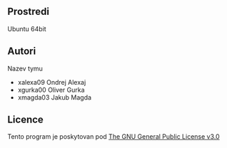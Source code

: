 Prostredi
---------

Ubuntu 64bit

Autori
------

Nazev tymu
- xalexa09 Ondrej Alexaj 
- xgurka00 Oliver Gurka 
- xmagda03 Jakub Magda 

Licence
-------

Tento program je poskytovan pod [The GNU General Public License v3.0](COPYING)

